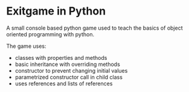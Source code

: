 # Exitgame in Python
A small console based python game used to teach the basics of object oriented programming with python.

The game uses:
  - classes with properties and methods
  - basic inheritance with overriding methods
  - constructor to prevent changing initial values
  - parametrized constructor call in child class
  - uses references and lists of references
